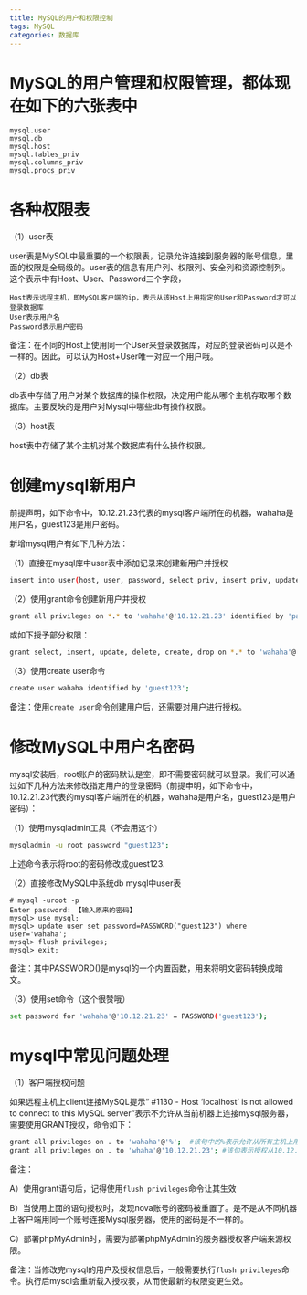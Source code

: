 ```yaml
---
title: MySQL的用户和权限控制
tags: MySQL
categories: 数据库
---
```


# MySQL的用户管理和权限管理，都体现在如下的六张表中

	mysql.user
	mysql.db
	mysql.host
	mysql.tables_priv
	mysql.columns_priv
	mysql.procs_priv

# 各种权限表

（1）user表

user表是MySQL中最重要的一个权限表，记录允许连接到服务器的账号信息，里面的权限是全局级的。user表的信息有用户列、权限列、安全列和资源控制列。 这个表示中有Host、User、Password三个字段，

	Host表示远程主机，即MySQL客户端的ip，表示从该Host上用指定的User和Password才可以登录数据库
	User表示用户名
	Password表示用户密码

备注：在不同的Host上使用同一个User来登录数据库，对应的登录密码可以是不一样的。因此，可以认为Host+User唯一对应一个用户哦。

（2）db表

db表中存储了用户对某个数据库的操作权限，决定用户能从哪个主机存取哪个数据库。主要反映的是用户对Mysql中哪些db有操作权限。

（3）host表

host表中存储了某个主机对某个数据库有什么操作权限。

# 创建mysql新用户

前提声明，如下命令中，10.12.21.23代表的mysql客户端所在的机器，wahaha是用户名，guest123是用户密码。

新增mysql用户有如下几种方法：

（1）直接在mysql库中user表中添加记录来创建新用户并授权

```bash
insert into user(host, user, password, select_priv, insert_priv, update_priv) VALUES('10.12.21.23', 'wahaha', PASSWORD('guest123'), 'Y', 'Y', 'Y');
```

（2）使用grant命令创建新用户并授权

```bash
grant all privileges on *.* to 'wahaha'@'10.12.21.23' identified by 'password';
```

或如下授予部分权限：

```bash
grant select, insert, update, delete, create, drop on *.* to 'wahaha'@'10.12.21.23' identified by 'guest123';
```

（3）使用create user命令

```bash
create user wahaha identified by 'guest123';
```

备注：使用`create user`命令创建用户后，还需要对用户进行授权。

# 修改MySQL中用户名密码

mysql安装后，root账户的密码默认是空，即不需要密码就可以登录。我们可以通过如下几种方法来修改指定用户的登录密码（前提申明，如下命令中，10.12.21.23代表的mysql客户端所在的机器，wahaha是用户名，guest123是用户密码）：

（1）使用mysqladmin工具（不会用这个）

```bash
mysqladmin -u root password "guest123";
```

上述命令表示将root的密码修改成guest123.

（2）直接修改MySQL中系统db mysql中user表

```
# mysql -uroot -p
Enter password: 【输入原来的密码】
mysql> use mysql;
mysql> update user set password=PASSWORD("guest123") where user='wahaha';
mysql> flush privileges;
mysql> exit;
```

备注：其中PASSWORD()是mysql的一个内置函数，用来将明文密码转换成暗文。

（3）使用set命令（这个很赞哦）

```bash
set password for 'wahaha'@'10.12.21.23' = PASSWORD('guest123');
```

# mysql中常见问题处理

（1）客户端授权问题

如果远程主机上client连接MySQL提示“ #1130 - Host ‘localhost’ is not allowed to connect to this MySQL server”表示不允许从当前机器上连接mysql服务器，需要使用GRANT授权，命令如下：

```bash
grant all privileges on . to 'wahaha'@'%';  #该句中的%表示允许从所有主机上用wahaha用户去连接mysql服务器
grant all privileges on . to 'whaha'@'10.12.21.23'; #该句表示授权从10.12.21.23主机上使用wahaha用户去连接mysql服务器
```

备注：

A）使用grant语句后，记得使用`flush privileges`命令让其生效

B）当使用上面的语句授权时，发现nova账号的密码被重置了。是不是从不同机器上客户端用同一个账号连接Mysql服务器，使用的密码是不一样的。

C）部署phpMyAdmin时，需要为部署phpMyAdmin的服务器授权客户端来源权限。

备注：当修改完mysql的用户及授权信息后，一般需要执行`flush privileges`命令。执行后mysql会重新载入授权表，从而使最新的权限变更生效。
